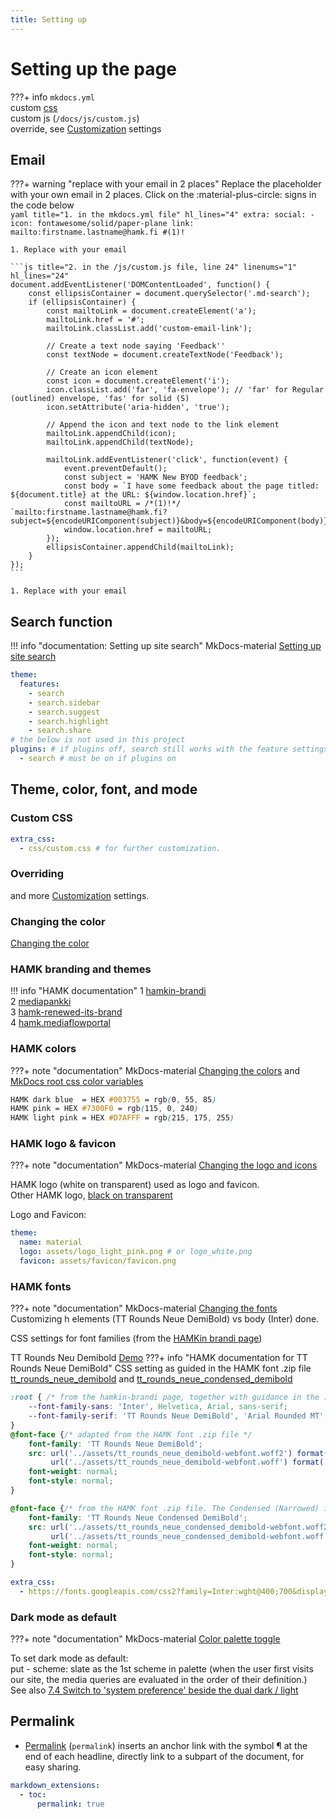 ```yaml
---
title: Setting up
---
```

# Setting up the page
???+ info
    `mkdocs.yml`  
    custom [css](#custom-css)  
    custom js (`/docs/js/custom.js`)  
    override, see <a href='https://squidfunk.github.io/mkdocs-material/setup/changing-the-colors/' target='_blank'>Customization</a> settings

## Email
???+ warning "replace with your email in 2 places"
    Replace the placeholder with your own email in 2 places. Click on the :material-plus-circle: signs in the code below  
    ```yaml title="1. in the mkdocs.yml file" hl_lines="4"
    extra:
    social:
        - icon: fontawesome/solid/paper-plane
          link: mailto:firstname.lastname@hamk.fi #(1)!
    ```

    1. Replace with your email

    ```js title="2. in the /js/custom.js file, line 24" linenums="1" hl_lines="24"
    document.addEventListener('DOMContentLoaded', function() {
        const ellipsisContainer = document.querySelector('.md-search');
        if (ellipsisContainer) {
            const mailtoLink = document.createElement('a');
            mailtoLink.href = '#';
            mailtoLink.classList.add('custom-email-link');

            // Create a text node saying 'Feedback''
            const textNode = document.createTextNode('Feedback');

            // Create an icon element
            const icon = document.createElement('i');
            icon.classList.add('far', 'fa-envelope'); // 'far' for Regular (outlined) envelope, 'fas' for solid (S)
            icon.setAttribute('aria-hidden', 'true');

            // Append the icon and text node to the link element
            mailtoLink.appendChild(icon);
            mailtoLink.appendChild(textNode);

            mailtoLink.addEventListener('click', function(event) {
                event.preventDefault();
                const subject = 'HAMK New BYOD feedback';
                const body = `I have some feedback about the page titled: ${document.title} at the URL: ${window.location.href}`;
                const mailtoURL = /*(1)!*/ `mailto:firstname.lastname@hamk.fi?subject=${encodeURIComponent(subject)}&body=${encodeURIComponent(body)}`;
                window.location.href = mailtoURL;
            });
            ellipsisContainer.appendChild(mailtoLink);
        }
    });
    ```

    1. Replace with your email

## Search function
!!! info "documentation: Setting up site search"
    MkDocs-material <a href='https://squidfunk.github.io/mkdocs-material/setup/setting-up-site-search/' target='_blank'>Setting up site search</a>  

```yaml title="mkdocs.yml"
theme:
  features:
    - search
    - search.sidebar
    - search.suggest
    - search.highlight
    - search.share
# the below is not used in this project
plugins: # if plugins off, search still works with the feature settings above
  - search # must be on if plugins on
```

## Theme, color, font, and mode

### Custom CSS
```yaml title="mkdocs.yml"
extra_css:
  - css/custom.css # for further customization.
```
### Overriding 
and more <a href='https://squidfunk.github.io/mkdocs-material/setup/changing-the-colors/' target='_blank'>Customization</a> settings.

### Changing the color
<a href='https://squidfunk.github.io/mkdocs-material/setup/changing-the-colors/' target='_blank'>Changing the color</a>  

### HAMK branding and themes

!!! info "HAMK documentation"
    1 <a href='https://www.hamk.fi/tietoa-meista/hamkin-brandi/' target='_blank'>hamkin-brandi</a>  
    2 <a href='https://hamk.mediaflowportal.com/mediapankki/' target='_blank'>mediapankki</a>  
    3 <a href='https://www.hamk.fi/en/hamk-renewed-its-brand/' target='_blank'>hamk-renewed-its-brand</a>  
    4 <a href='https://hamk.mediaflowportal.com/folder/754905/' target='_blank'>hamk.mediaflowportal</a>  

### HAMK colors
???+ note "documentation"
    MkDocs-material <a href='https://squidfunk.github.io/mkdocs-material/setup/changing-the-colors/' target='_blank'>Changing the colors</a> and 
    <a href='https://github.com/squidfunk/mkdocs-material/blob/master/src/templates/assets/stylesheets/main/_colors.scss' target='_blank'>MkDocs root css color variables</a>


```css title="HAMK colors"
HAMK dark blue  = HEX #003755 = rgb(0, 55, 85)
HAMK pink = HEX #7300F0 = rgb(115, 0, 240)
HAMK light pink = HEX #D7AFFF = rgb(215, 175, 255)
```

### HAMK logo & favicon

???+ note "documentation"
    MkDocs-material <a href='https://squidfunk.github.io/mkdocs-material/setup/changing-the-logo-and-icons/'>Changing the logo and icons</a>

HAMK logo (white on transparent) used as logo and favicon.  
Other HAMK logo, <a href='https://www.hamk.fi/wp-content/themes/hamk/dist/graphic-background-full.svg?v=081d95ef6e7655f27b90'>black on transparent</a>

Logo and Favicon:  
```yaml title="mkdocs.yml"
theme:
  name: material
  logo: assets/logo_light_pink.png # or logo_white.png
  favicon: assets/favicon/favicon.png
```

### HAMK fonts

???+ note "documentation"
    MkDocs-material <a href='https://squidfunk.github.io/mkdocs-material/setup/changing-the-fonts/'>Changing the fonts</a>
Customizing h elements (TT Rounds Neue DemiBold) vs body (Inter) done.  

CSS settings for font families (from the <a href='https://www.hamk.fi/tietoa-meista/hamkin-brandi/' target='_blank'>HAMKin brandi page</a>)  

TT Rounds Neu Demibold <a href='../assets/HAMK_Fonts/TT Rounds Neue DemiBold/OTF/Web Fonts/ttroundsneue_demibold_macroman/tt_rounds_neue_demibold-demo.html' target='_blank'>Demo</a>
???+ info "HAMK documentation for TT Rounds Neue DemiBold"
    CSS setting as guided in the HAMK font .zip file <a href='../assets/HAMK_Fonts/TT Rounds Neue DemiBold/OTF/Web Fonts/ttroundsneue_demibold_macroman/stylesheet.css' target='_blank'>tt_rounds_neue_demibold</a> and <a href='../assets/HAMK_Fonts/TT Rounds Neue DemiBold/OTF/Web Fonts/ttroundsneuecondensed_demibold_macroman/stylesheet.css' target='_blank'>tt_rounds_neue_condensed_demibold</a>

```css title="TT Rounds Neue DemiBold, actual settings of this site"
:root { /* from the hamkin-brandi page, together with guidance in the .pptx file */
    --font-family-sans: 'Inter', Helvetica, Arial, sans-serif; 
    --font-family-serif: 'TT Rounds Neue DemiBold', 'Arial Rounded MT', serif; 
}
@font-face {/* adapted from the HAMK font .zip file */
    font-family: 'TT Rounds Neue DemiBold';
    src: url('../assets/tt_rounds_neue_demibold-webfont.woff2') format('woff2'),
         url('../assets/tt_rounds_neue_demibold-webfont.woff') format('woff');
    font-weight: normal;
    font-style: normal;
}

@font-face {/* from the HAMK font .zip file. The Condensed (Narrowed) is not used */
    font-family: 'TT Rounds Neue Condensed DemiBold';
    src: url('../assets/tt_rounds_neue_condensed_demibold-webfont.woff2') format('woff2'),
         url('../assets/tt_rounds_neue_condensed_demibold-webfont.woff') format('woff');
    font-weight: normal;
    font-style: normal;
}
```

```yaml title="Inter (from Google Font), actual settings of this site"
extra_css:
  - https://fonts.googleapis.com/css2?family=Inter:wght@400;700&display=swap
```

### Dark mode as default

???+ note "documentation"
    MkDocs-material <a href='https://squidfunk.github.io/mkdocs-material/setup/changing-the-colors/#color-palette-toggle'>Color palette toggle</a>

To set dark mode as default:  
put - scheme: slate as the 1st scheme in palette (when the user first visits our site, the media queries are evaluated in the order of their definition.)  
See also <a href='./#74-deprioritized-switch-to-system-preference-beside-the-dual-dark-light'> 7.4 Switch to 'system preference' beside the dual dark / light</a>

## Permalink
- <a href='https://squidfunk.github.io/mkdocs-material/setup/extensions/python-markdown/?h=permalink#+toc.permalink' target='_blank'>Permalink</a> (`permalink`) inserts an anchor link with the symbol ¶ at the end of each headline, directly link to a subpart of the document, for easy sharing.
```yaml title="mkdocs.yml to use permalink"
markdown_extensions:
  - toc:
      permalink: true
```

